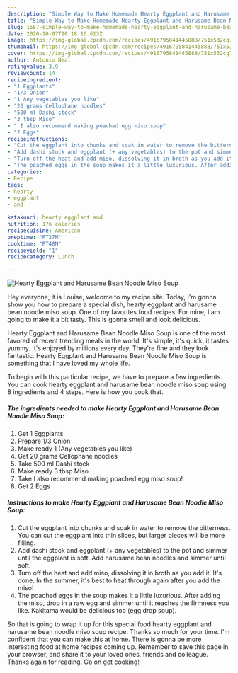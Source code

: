 ```yaml
---
description: "Simple Way to Make Homemade Hearty Eggplant and Harusame Bean Noodle Miso Soup"
title: "Simple Way to Make Homemade Hearty Eggplant and Harusame Bean Noodle Miso Soup"
slug: 1587-simple-way-to-make-homemade-hearty-eggplant-and-harusame-bean-noodle-miso-soup
date: 2020-10-07T20:18:16.613Z
image: https://img-global.cpcdn.com/recipes/4916795841445888/751x532cq70/hearty-eggplant-and-harusame-bean-noodle-miso-soup-recipe-main-photo.jpg
thumbnail: https://img-global.cpcdn.com/recipes/4916795841445888/751x532cq70/hearty-eggplant-and-harusame-bean-noodle-miso-soup-recipe-main-photo.jpg
cover: https://img-global.cpcdn.com/recipes/4916795841445888/751x532cq70/hearty-eggplant-and-harusame-bean-noodle-miso-soup-recipe-main-photo.jpg
author: Antonio Neal
ratingvalue: 3.9
reviewcount: 14
recipeingredient:
- "1 Eggplants"
- "1/3 Onion"
- "1 Any vegetables you like"
- "20 grams Cellophane noodles"
- "500 ml Dashi stock"
- "3 tbsp Miso"
- " I also recommend making poached egg miso soup"
- "2 Eggs"
recipeinstructions:
- "Cut the eggplant into chunks and soak in water to remove the bitterness. You can cut the eggplant into thin slices, but larger pieces will be more filling."
- "Add dashi stock and eggplant (+ any vegetables) to the pot and simmer until the eggplant is soft. Add harusame bean noodles and simmer until soft."
- "Turn off the heat and add miso, dissolving it in broth as you add it. It&#39;s done. In the summer, it&#39;s best to heat through again after you add the miso!"
- "The poached eggs in the soup makes it a little luxurious. After adding the miso, drop in a raw egg and simmer until it reaches the firmness you like. Kakitama would be delicious too (egg drop soup)."
categories:
- Recipe
tags:
- hearty
- eggplant
- and

katakunci: hearty eggplant and 
nutrition: 176 calories
recipecuisine: American
preptime: "PT27M"
cooktime: "PT48M"
recipeyield: "1"
recipecategory: Lunch

---
```



![Hearty Eggplant and Harusame Bean Noodle Miso Soup](https://img-global.cpcdn.com/recipes/4916795841445888/751x532cq70/hearty-eggplant-and-harusame-bean-noodle-miso-soup-recipe-main-photo.jpg)

Hey everyone, it is Louise, welcome to my recipe site. Today, I'm gonna show you how to prepare a special dish, hearty eggplant and harusame bean noodle miso soup. One of my favorites food recipes. For mine, I am going to make it a bit tasty. This is gonna smell and look delicious.



Hearty Eggplant and Harusame Bean Noodle Miso Soup is one of the most favored of recent trending meals in the world. It's simple, it's quick, it tastes yummy. It's enjoyed by millions every day. They're fine and they look fantastic. Hearty Eggplant and Harusame Bean Noodle Miso Soup is something that I have loved my whole life.


To begin with this particular recipe, we have to prepare a few ingredients. You can cook hearty eggplant and harusame bean noodle miso soup using 8 ingredients and 4 steps. Here is how you cook that.

<!--inarticleads1-->

##### The ingredients needed to make Hearty Eggplant and Harusame Bean Noodle Miso Soup:

1. Get 1 Eggplants
1. Prepare 1/3 Onion
1. Make ready 1 (Any vegetables you like)
1. Get 20 grams Cellophane noodles
1. Take 500 ml Dashi stock
1. Make ready 3 tbsp Miso
1. Take  I also recommend making poached egg miso soup!
1. Get 2 Eggs




<!--inarticleads2-->

##### Instructions to make Hearty Eggplant and Harusame Bean Noodle Miso Soup:

1. Cut the eggplant into chunks and soak in water to remove the bitterness. You can cut the eggplant into thin slices, but larger pieces will be more filling.
1. Add dashi stock and eggplant (+ any vegetables) to the pot and simmer until the eggplant is soft. Add harusame bean noodles and simmer until soft.
1. Turn off the heat and add miso, dissolving it in broth as you add it. It&#39;s done. In the summer, it&#39;s best to heat through again after you add the miso!
1. The poached eggs in the soup makes it a little luxurious. After adding the miso, drop in a raw egg and simmer until it reaches the firmness you like. Kakitama would be delicious too (egg drop soup).




So that is going to wrap it up for this special food hearty eggplant and harusame bean noodle miso soup recipe. Thanks so much for your time. I'm confident that you can make this at home. There is gonna be more interesting food at home recipes coming up. Remember to save this page in your browser, and share it to your loved ones, friends and colleague. Thanks again for reading. Go on get cooking!
